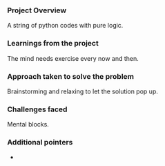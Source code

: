 ### Project Overview

 A string of python codes with pure logic.


### Learnings from the project

 The mind needs exercise every now and then.


### Approach taken to solve the problem

 Brainstorming and relaxing to let the solution pop up.


### Challenges faced

 Mental blocks.


### Additional pointers

 -



